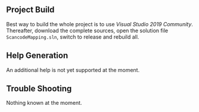## Project Build

Best way to build the whole project is to use _Visual Studio 2019 Community_. Thereafter, 
download the complete sources, open the solution file ``ScancodeMapping.sln``, 
switch to release and rebuild all.

## Help Generation

An additional help is not yet supported at the moment.

## Trouble Shooting

Nothing known at the moment.
